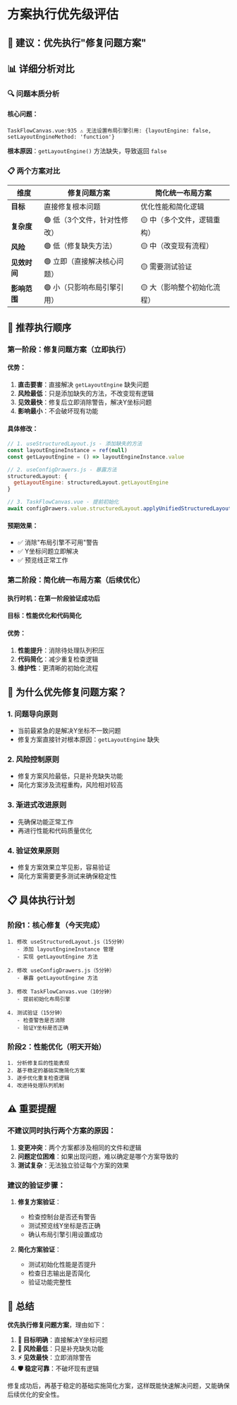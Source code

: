# 方案执行优先级评估

## 🎯 **建议：优先执行"修复问题方案"**

## 📊 **详细分析对比**

### 🔍 **问题本质分析**

#### **核心问题**：
```
TaskFlowCanvas.vue:935 ⚠️ 无法设置布局引擎引用: {layoutEngine: false, setLayoutEngineMethod: 'function'}
```

**根本原因**：`getLayoutEngine()` 方法缺失，导致返回 `false`

### 📋 **两个方案对比**

| 维度 | 修复问题方案 | 简化统一布局方案 |
|------|-------------|-----------------|
| **目标** | 直接修复根本问题 | 优化性能和简化逻辑 |
| **复杂度** | 🟢 低（3个文件，针对性修改） | 🟡 中（多个文件，逻辑重构） |
| **风险** | 🟢 低（修复缺失方法） | 🟡 中（改变现有流程） |
| **见效时间** | 🟢 立即（直接解决核心问题） | 🟡 需要测试验证 |
| **影响范围** | 🟢 小（只影响布局引擎引用） | 🟡 大（影响整个初始化流程） |

## 🚀 **推荐执行顺序**

### **第一阶段：修复问题方案（立即执行）**

#### **优势**：
1. **直击要害**：直接解决 `getLayoutEngine` 缺失问题
2. **风险最低**：只是添加缺失的方法，不改变现有逻辑
3. **见效最快**：修复后立即消除警告，解决Y坐标问题
4. **影响最小**：不会破坏现有功能

#### **具体修改**：
```javascript
// 1. useStructuredLayout.js - 添加缺失的方法
const layoutEngineInstance = ref(null)
const getLayoutEngine = () => layoutEngineInstance.value

// 2. useConfigDrawers.js - 暴露方法
structuredLayout: {
  getLayoutEngine: structuredLayout.getLayoutEngine
}

// 3. TaskFlowCanvas.vue - 提前初始化
await configDrawers.value.structuredLayout.applyUnifiedStructuredLayout(graph)
```

#### **预期效果**：
- ✅ 消除"布局引擎不可用"警告
- ✅ Y坐标问题立即解决
- ✅ 预览线正常工作

### **第二阶段：简化统一布局方案（后续优化）**

#### **执行时机**：在第一阶段验证成功后
#### **目标**：性能优化和代码简化

#### **优势**：
1. **性能提升**：消除待处理队列积压
2. **代码简化**：减少重复检查逻辑
3. **维护性**：更清晰的初始化流程

## 🎯 **为什么优先修复问题方案？**

### 1. **问题导向原则**
- 当前最紧急的是解决Y坐标不一致问题
- 修复方案直接针对根本原因：`getLayoutEngine` 缺失

### 2. **风险控制原则**
- 修复方案风险最低，只是补充缺失功能
- 简化方案涉及流程重构，风险相对较高

### 3. **渐进式改进原则**
- 先确保功能正常工作
- 再进行性能和代码质量优化

### 4. **验证效果原则**
- 修复方案效果立竿见影，容易验证
- 简化方案需要更多测试来确保稳定性

## 📋 **具体执行计划**

### **阶段1：核心修复（今天完成）**
```
1. 修改 useStructuredLayout.js（15分钟）
   - 添加 layoutEngineInstance 管理
   - 实现 getLayoutEngine 方法

2. 修改 useConfigDrawers.js（5分钟）
   - 暴露 getLayoutEngine 方法

3. 修改 TaskFlowCanvas.vue（10分钟）
   - 提前初始化布局引擎

4. 测试验证（15分钟）
   - 检查警告是否消除
   - 验证Y坐标是否正确
```

### **阶段2：性能优化（明天开始）**
```
1. 分析修复后的性能表现
2. 基于稳定的基础实施简化方案
3. 逐步优化重复检查逻辑
4. 改进待处理队列机制
```

## ⚠️ **重要提醒**

### **不建议同时执行两个方案的原因**：
1. **变更冲突**：两个方案都涉及相同的文件和逻辑
2. **问题定位困难**：如果出现问题，难以确定是哪个方案导致的
3. **测试复杂**：无法独立验证每个方案的效果

### **建议的验证步骤**：
1. **修复方案验证**：
   - 检查控制台是否还有警告
   - 测试预览线Y坐标是否正确
   - 确认布局引擎引用设置成功

2. **简化方案验证**：
   - 测试初始化性能是否提升
   - 检查日志输出是否简化
   - 验证功能完整性

## 🎯 **总结**

**优先执行修复问题方案**，理由如下：

1. **🎯 目标明确**：直接解决Y坐标问题
2. **🔧 风险最低**：只是补充缺失功能
3. **⚡ 见效最快**：立即消除警告
4. **🛡️ 稳定可靠**：不破坏现有逻辑

修复成功后，再基于稳定的基础实施简化方案，这样既能快速解决问题，又能确保后续优化的安全性。